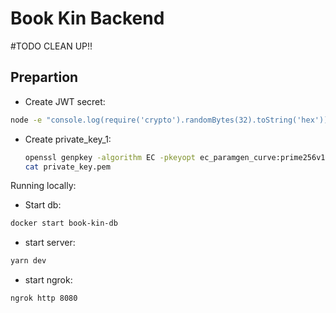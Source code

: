 # Book Kin Backend

#TODO CLEAN UP!!

## Prepartion
 - Create JWT secret:
```bash
node -e "console.log(require('crypto').randomBytes(32).toString('hex'))"
```
- Create private_key_1:
  ``` bash
  openssl genpkey -algorithm EC -pkeyopt ec_paramgen_curve:prime256v1 -out private_key.pem
  cat private_key.pem
  ```

Running locally:

- Start db:
```bash
docker start book-kin-db
```
- start server:
```bash
yarn dev
```
- start ngrok:
```bash
ngrok http 8080
```